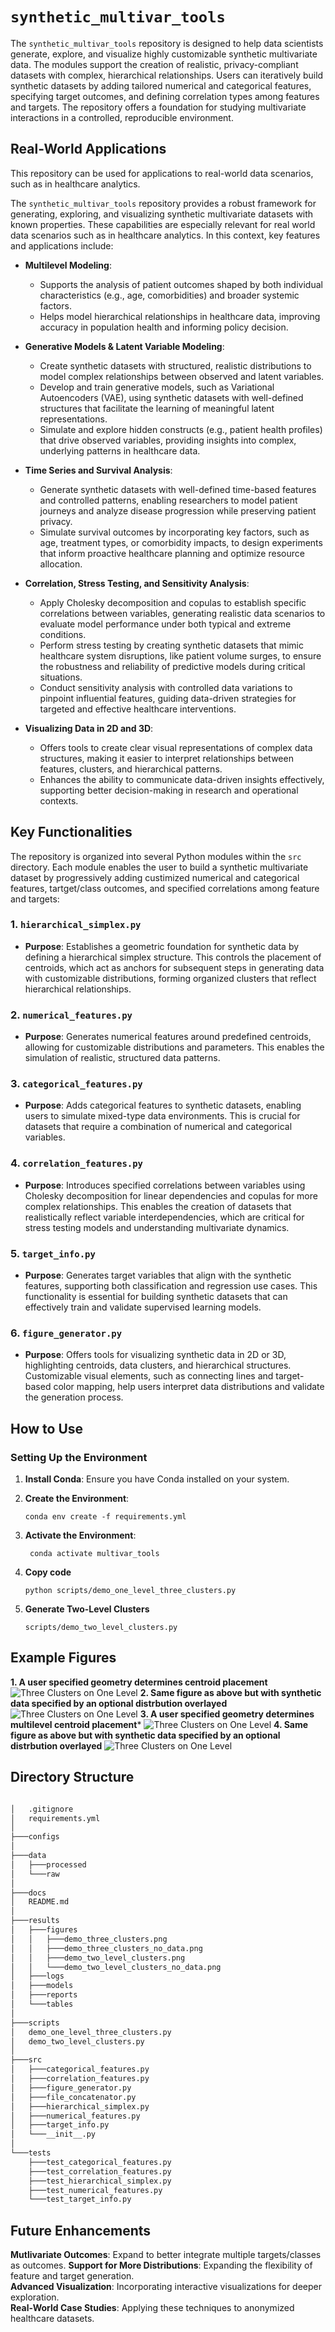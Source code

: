 # `synthetic_multivar_tools`

The `synthetic_multivar_tools` repository is designed to help data scientists generate, explore, and visualize highly customizable synthetic multivariate data. The modules support the creation of realistic, privacy-compliant datasets with complex, hierarchical relationships. Users can iteratively build synthetic datasets by adding tailored numerical and categorical features, specifying target outcomes, and defining correlation types among features and targets. The repository offers a foundation for studying multivariate interactions in a controlled, reproducible environment.

## Real-World Applications
This repository can be used for applications to real-world data scenarios, such as in healthcare analytics.

The `synthetic_multivar_tools` repository provides a robust framework for generating, exploring, and visualizing synthetic multivariate datasets with known properties. These capabilities are especially relevant for real world data scenarios such as in healthcare analytics. In this context, key features and applications include:

- **Multilevel Modeling**:
  - Supports the analysis of patient outcomes shaped by both individual characteristics (e.g., age, comorbidities) and broader systemic factors.
  - Helps  model hierarchical relationships in healthcare data, improving accuracy in population health and informing policy decision.

- **Generative Models & Latent Variable Modeling**:
   - Create synthetic datasets with structured, realistic distributions to model complex relationships between observed and latent variables. 
   - Develop and train generative models, such as Variational Autoencoders (VAE), using synthetic datasets with well-defined structures that facilitate the learning of meaningful latent representations.
   - Simulate and explore hidden constructs (e.g., patient health profiles) that drive observed variables, providing insights into complex, underlying patterns in healthcare data.

- **Time Series and Survival Analysis**:
  - Generate synthetic datasets with well-defined time-based features and controlled patterns, enabling researchers to model patient journeys and analyze disease progression while preserving patient privacy.
  - Simulate survival outcomes by incorporating key factors, such as age, treatment types, or comorbidity impacts, to design experiments that inform proactive healthcare planning and optimize resource allocation.

- **Correlation, Stress Testing, and Sensitivity Analysis**:
  - Apply Cholesky decomposition and copulas to establish specific correlations between variables, generating realistic data scenarios to evaluate model performance under both typical and extreme conditions.
  - Perform stress testing by creating synthetic datasets that mimic healthcare system disruptions, like patient volume surges, to ensure the robustness and reliability of predictive models during critical situations.
  - Conduct sensitivity analysis with controlled data variations to pinpoint influential features, guiding data-driven strategies for targeted and effective healthcare interventions.

- **Visualizing Data in 2D and 3D**:
  - Offers tools to create clear visual representations of complex data structures, making it easier to interpret relationships between features, clusters, and hierarchical patterns.
  - Enhances the ability to communicate data-driven insights effectively, supporting better decision-making in research and operational contexts.

## Key Functionalities

The repository is organized into several Python modules within the `src` directory. Each module enables the user to build a synthetic multivariate dataset by progressively adding custimized numerical and categorical features, tartget/class outcomes, and specified correlations among feature and targets:

### 1. **`hierarchical_simplex.py`**
- **Purpose**: Establishes a geometric foundation for synthetic data by defining a hierarchical simplex structure. This controls the placement of centroids, which act as anchors for subsequent steps in generating data with customizable distributions, forming organized clusters that reflect hierarchical relationships.

### 2. **`numerical_features.py`**
   - **Purpose**: Generates numerical features around predefined centroids, allowing for customizable distributions and parameters. This enables the simulation of realistic, structured data patterns.

### 3. **`categorical_features.py`**
   - **Purpose**: Adds categorical features to synthetic datasets, enabling users to simulate mixed-type data environments. This is crucial for datasets that require a combination of numerical and categorical variables.

### 4. **`correlation_features.py`**
   - **Purpose**: Introduces specified correlations between variables using Cholesky decomposition for linear dependencies and copulas for more complex relationships. This enables the creation of datasets that realistically reflect variable interdependencies, which are critical for stress testing models and understanding multivariate dynamics.


### 5. **`target_info.py`**
   - **Purpose**: Generates target variables that align with the synthetic features, supporting both classification and regression use cases. This functionality is essential for building synthetic datasets that can effectively train and validate supervised learning models.

### 6. **`figure_generator.py`**
   - **Purpose**: Offers tools for visualizing synthetic data in 2D or 3D, highlighting centroids, data clusters, and hierarchical structures. Customizable visual elements, such as connecting lines and target-based color mapping, help users interpret data distributions and validate the generation process.

## How to Use
### Setting Up the Environment
1. **Install Conda**: Ensure you have Conda installed on your system.

2. **Create the Environment**:
   ```
   conda env create -f requirements.yml
3. **Activate the Environment**:
   ```
    conda activate multivar_tools
4. **Copy code**
    ```  
    python scripts/demo_one_level_three_clusters.py
    ```
5. **Generate Two-Level Clusters**
    ```
    scripts/demo_two_level_clusters.py
    ```
    
## Example Figures
**1. A user specified geometry determines centroid placement**
![Three Clusters on One Level](results/figures/demo_three_clusters_no_data.png)
**2. Same figure as above but with synthetic data specified by an optional distrbution overlayed**
![Three Clusters on One Level](results/figures/demo_three_clusters.png)
**3. A user specified geometry determines multilevel centroid placement***
![Three Clusters on One Level](results/figures/demo_two_level_clusters_no_data.png)
**4. Same figure as above but with synthetic data specified by an optional distrbution overlayed**
![Three Clusters on One Level](results/figures/demo_two_level_clusters.png)

## Directory Structure
```markdown

│   .gitignore
│   requirements.yml
│
├───configs
│
├───data
│   ├───processed
│   └───raw
│
├───docs
│   README.md
│
├───results
│   ├───figures
│   │   ├───demo_three_clusters.png
│   │   ├───demo_three_clusters_no_data.png
│   │   ├───demo_two_level_clusters.png
│   │   └───demo_two_level_clusters_no_data.png
│   ├───logs
│   ├───models
│   ├───reports
│   └───tables
│
├───scripts
│   demo_one_level_three_clusters.py
│   demo_two_level_clusters.py
│
├───src
│   ├───categorical_features.py
│   ├───correlation_features.py
│   ├───figure_generator.py
│   ├───file_concatenator.py
│   ├───hierarchical_simplex.py
│   ├───numerical_features.py
│   ├───target_info.py
│   └───__init__.py
│
└───tests
    ├───test_categorical_features.py
    ├───test_correlation_features.py
    ├───test_hierarchical_simplex.py
    ├───test_numerical_features.py
    └───test_target_info.py
```
## Future Enhancements
**Mutlivariate Outcomes**: Expand to better integrate multiple targets/classes as outcomes. 
**Support for More Distributions**: Expanding the flexibility of feature and target generation.   
**Advanced Visualization**: Incorporating interactive visualizations for deeper exploration.  
**Real-World Case Studies**: Applying these techniques to anonymized healthcare datasets.


